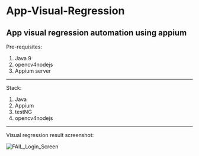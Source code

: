 # App-Visual-Regression

App visual regression automation using appium
--
Pre-requisites:

1. Java 9
2. opencv4nodejs 
3. Appium server 
---


Stack:
1. Java
2. Appium
3. testNG
4. opencv4nodejs

---

Visual regression result screenshot:

![FAIL_Login_Screen](https://user-images.githubusercontent.com/30006440/162614555-d12f6470-24c8-4fb6-a8ab-ad250d2abc20.png)

